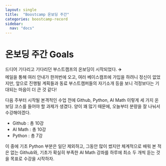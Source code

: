 ```yaml
---
layout: single
title:  "Boostcamp 온보딩 주간"
categories: boostcamp-record
sidebar:
  nav: "docs"
---
```


# 온보딩 주간 Goals

드디어 기다리고 기다리던 부스트캠프의 온보딩이 시작되었다. ✈️<br>
메일을 통해 여러 안내가 한꺼번에 오고, 여러 베이스캠프에 가입을 하려니 정신이 없었지만,
앞으로 진행될 계획들과 동료 부스트캠퍼들의 자기소개 등을 보니 걱정보다는 기대되는 마음이 더 큰 것 같다!

다음 주부터 시작될 본격적인 수업 전에 Github, Python, AI Math 이렇게 세 가지 온보딩 코스를 들어야 할 과제가 생겼다. 양이 꽤 많기 때문에, 오늘부터 분량을 잘 나눠서 수강해야겠다.

- Github : 총 10강
- AI Math : 총 10강
- Python : 총 7강

이 중에 기초 Python 부분은 일단 제외하고, 그동안 많이 썼지만 체계적으로 배워 본 적은 없는 Github와,
기초가 확실히 부족한 AI Math 강좌를 하루에 최소 두 개씩 듣는 것을 목표로 수강을 시작하자.
